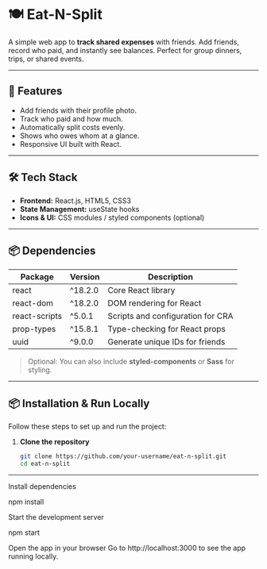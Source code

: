 # 🍽️ Eat-N-Split

A simple web app to **track shared expenses** with friends. Add friends, record who paid, and instantly see balances. Perfect for group dinners, trips, or shared events.

---

## 🚀 Features

- Add friends with their profile photo.
- Track who paid and how much.
- Automatically split costs evenly.
- Shows who owes whom at a glance.
- Responsive UI built with React.

---

## 🛠️ Tech Stack

- **Frontend:** React.js, HTML5, CSS3
- **State Management:** useState hooks
- **Icons & UI:** CSS modules / styled components (optional)

---

## 📦 Dependencies

| Package       | Version | Description                       |
| ------------- | ------- | --------------------------------- |
| react         | ^18.2.0 | Core React library                |
| react-dom     | ^18.2.0 | DOM rendering for React           |
| react-scripts | ^5.0.1  | Scripts and configuration for CRA |
| prop-types    | ^15.8.1 | Type-checking for React props     |
| uuid          | ^9.0.0  | Generate unique IDs for friends   |

> Optional: You can also include **styled-components** or **Sass** for styling.

---

## 📦 Installation & Run Locally

Follow these steps to set up and run the project:

1. **Clone the repository**
   ```bash
   git clone https://github.com/your-username/eat-n-split.git
   cd eat-n-split
   ```

---

Install dependencies

npm install

Start the development server

npm start

Open the app in your browser
Go to http://localhost:3000
to see the app running locally.
